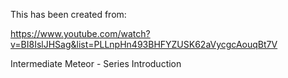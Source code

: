 This has been created from:

https://www.youtube.com/watch?v=BI8IslJHSag&list=PLLnpHn493BHFYZUSK62aVycgcAouqBt7V

Intermediate Meteor - Series Introduction
